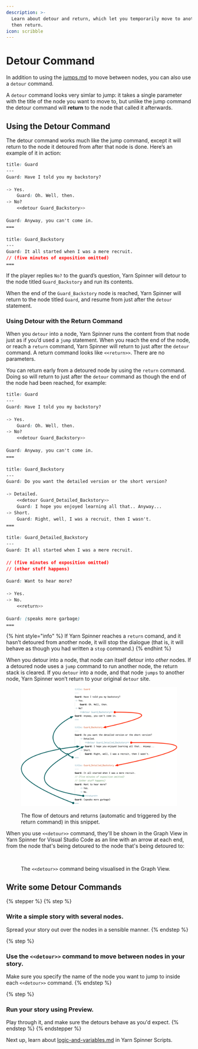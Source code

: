 ```yaml
---
description: >-
  Learn about detour and return, which let you temporarily move to another node,
  then return.
icon: scribble
---
```


# Detour Command

In addition to using the [jumps.md](jumps.md "mention") to move between nodes, you can also use a `detour` command.&#x20;

A `detour` command looks very simlar to jump: it takes a single parameter with the title of the node you want to move to, but unlike the jump command the detour command will **return** to the node that called it afterwards.

## Using the Detour Command

The detour command works much like the jump command, except it will return to the node it detoured from after that node is done. Here’s an example of it in action:

```css
title: Guard
---
Guard: Have I told you my backstory?

-> Yes.
	Guard: Oh. Well, then.
-> No?
	<<detour Guard_Backstory>>

Guard: Anyway, you can't come in.
===

title: Guard_Backstory
---
Guard: It all started when I was a mere recruit.
// (five minutes of exposition omitted)
===
```

If the player replies `No?` to the guard’s question, Yarn Spinner will detour to the node titled  `Guard_Backstory` and run its contents.&#x20;

When the end of the `Guard_Backstory` node is reached, Yarn Spinner will return to the node titled `Guard`, and resume from just after the `detour` statement.

### Using Detour with the Return Command

When you `detour` into a node, Yarn Spinner runs the content from that node just as if you’d used a `jump` statement. When you reach the end of the node, or reach a `return` command, Yarn Spinner will return to just after the `detour` command. A return command looks like `<<return>>`. There are no parameters.

You can return early from a detoured node by using the `return` command. Doing so will return to just after the `detour` command as though the end of the node had been reached, for example:

```css
title: Guard
---
Guard: Have I told you my backstory?

-> Yes.
	Guard: Oh. Well, then.
-> No?
	<<detour Guard_Backstory>>

Guard: Anyway, you can't come in.
===

title: Guard_Backstory
---
Guard: Do you want the detailed version or the short version?

-> Detailed.
	<<detour Guard_Detailed_Backstory>>
	Guard: I hope you enjoyed learning all that.. Anyway...
-> Short.
	Guard: Right, well, I was a recruit, then I wasn't.
===

title: Guard_Detailed_Backstory
---
Guard: It all started when I was a mere recruit.

// (five minutes of exposition omitted)
// (other stuff happens)

Guard: Want to hear more?

-> Yes.
-> No.
	<<return>>

Guard: (speaks more garbage)
===
```

{% hint style="info" %}
If Yarn Spinner reaches a `return` comand, and it hasn’t detoured from another node, it will stop the dialogue (that is, it will behave as though you had written a `stop` command.)
{% endhint %}

When you detour into a node, that node can itself detour into _other_ nodes. If a detoured node uses a `jump` command to run another node, the return stack is cleared. If you `detour` into a node, and that node `jumps` to another node, Yarn Spinner won’t return to your original `detour` site.

<figure><img src="../../.gitbook/assets/detours.png" alt=""><figcaption><p>The flow of detours and returns (automatic and triggered by the return command) in this snippet.</p></figcaption></figure>

When you use `<<detour>>` command, they'll be shown in the Graph View in Yarn Spinner for Visual Studio Code as an line with an arrow at each end, from the node that's being detoured to the node that's being detoured to:

<figure><img src="../../.gitbook/assets/Screenshot 2025-05-15 at 12.24.04 pm.png" alt=""><figcaption><p>The <code>&#x3C;&#x3C;detour>></code> command being visualised in the Graph View.</p></figcaption></figure>

## Write some Detour Commands

{% stepper %}
{% step %}
### Write a simple story with several nodes.

Spread your story out over the nodes in a sensible manner.
{% endstep %}

{% step %}
### Use the `<<detour>>` command to move between nodes in your story.

Make sure you specify the name of the node you want to jump to inside each `<<detour>>` command.
{% endstep %}

{% step %}
### Run your story using Preview.

Play through it, and make sure the detours behave as you'd expect.
{% endstep %}
{% endstepper %}

Next up, learn about [logic-and-variables.md](logic-and-variables.md "mention") in Yarn Spinner Scripts.
